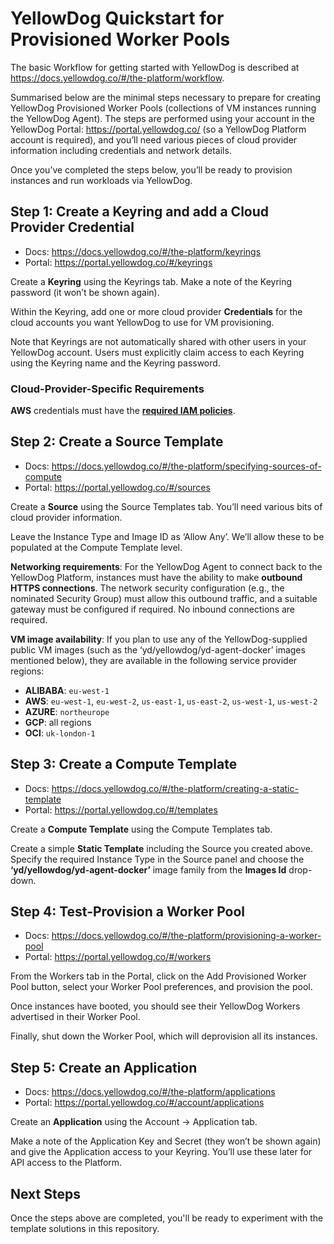 # YellowDog Quickstart for Provisioned Worker Pools

The basic Workflow for getting started with YellowDog is described at https://docs.yellowdog.co/#/the-platform/workflow.
 
Summarised below are the minimal steps necessary to prepare for creating YellowDog Provisioned Worker Pools (collections of VM instances running the YellowDog Agent). The steps are performed using your account in the YellowDog Portal: https://portal.yellowdog.co/ (so a YellowDog Platform account is required), and you’ll need various pieces of cloud provider information including credentials and network details.
 
Once you’ve completed the steps below, you’ll be ready to provision instances and run workloads via YellowDog.
 
## Step 1: Create a Keyring and add a Cloud Provider Credential
 
- Docs: https://docs.yellowdog.co/#/the-platform/keyrings
- Portal: https://portal.yellowdog.co/#/keyrings
 
Create a **Keyring** using the Keyrings tab. Make a note of the Keyring password (it won’t be shown again).

Within the Keyring, add one or more cloud provider **Credentials** for the cloud accounts you want YellowDog to use for VM provisioning.
 
Note that Keyrings are not automatically shared with other users in your YellowDog account. Users must explicitly claim access to each Keyring using the Keyring name and the Keyring password.

### Cloud-Provider-Specific Requirements

**AWS** credentials must have the **[required IAM policies](https://docs.yellowdog.co/#/knowledge-base/configuring-an-aws-account-for-use-with-yellowdog)**.
 
## Step 2: Create a Source Template
 
- Docs: https://docs.yellowdog.co/#/the-platform/specifying-sources-of-compute
- Portal: https://portal.yellowdog.co/#/sources
 
Create a **Source** using the Source Templates tab. You’ll need various bits of cloud provider information.

Leave the Instance Type and Image ID as ‘Allow Any’. We’ll allow these to be populated at the Compute Template level.

**Networking requirements**: For the YellowDog Agent to connect back to the YellowDog Platform, instances must have the ability to make **outbound HTTPS connections**. The network security configuration (e.g., the nominated Security Group) must allow this outbound traffic, and a suitable gateway must be configured if required. No inbound connections are required.

**VM image availability**: If you plan to use any of the YellowDog-supplied public VM images (such as the ‘yd/yellowdog/yd-agent-docker’ images mentioned below), they are available in the following service provider regions:

- **ALIBABA**: `eu-west-1`
- **AWS**: `eu-west-1`, `eu-west-2`, `us-east-1`, `us-east-2`, `us-west-1`, `us-west-2`
- **AZURE**: `northeurope`
- **GCP**: all regions
- **OCI**: `uk-london-1`
 
## Step 3: Create a Compute Template
 
- Docs: https://docs.yellowdog.co/#/the-platform/creating-a-static-template
- Portal: https://portal.yellowdog.co/#/templates
 
Create a **Compute Template** using the Compute Templates tab.
 
Create a simple **Static Template** including the Source you created above. Specify the required Instance Type in the Source panel and choose the **‘yd/yellowdog/yd-agent-docker’** image family from the **Images Id** drop-down.
  
## Step 4: Test-Provision a Worker Pool
 
- Docs: https://docs.yellowdog.co/#/the-platform/provisioning-a-worker-pool
- Portal: https://portal.yellowdog.co/#/workers
 
From the Workers tab in the Portal, click on the Add Provisioned Worker Pool button, select your Worker Pool preferences, and provision the pool.

Once instances have booted, you should see their YellowDog Workers advertised in their Worker Pool.
 
Finally, shut down the Worker Pool, which will deprovision all its instances.
 
## Step 5: Create an Application
 
- Docs: https://docs.yellowdog.co/#/the-platform/applications
- Portal: https://portal.yellowdog.co/#/account/applications
 
Create an **Application** using the Account -> Application tab.
 
Make a note of the Application Key and Secret (they won’t be shown again) and give the Application access to your Keyring. You’ll use these later for API access to the Platform.

## Next Steps

Once the steps above are completed, you'll be ready to experiment with the template solutions in this repository.